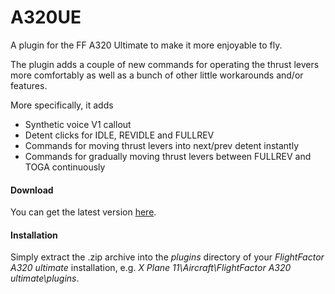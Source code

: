 # A320UE
A plugin for the FF A320 Ultimate to make it more enjoyable to fly.

The plugin adds a couple of new commands for operating the thrust levers more comfortably as well as a bunch of other little workarounds and/or features.

More specifically, it adds
* Synthetic voice V1 callout
* Detent clicks for IDLE, REVIDLE and FULLREV
* Commands for moving thrust levers into next/prev detent instantly
* Commands for gradually moving thrust levers between FULLREV and TOGA continuously


#### Download
You can get the latest version [here]().

#### Installation
Simply extract the .zip archive into the *plugins* directory of your *FlightFactor A320 ultimate* installation, e.g. *X Plane 11\Aircraft\FlightFactor A320 ultimate\plugins*.
